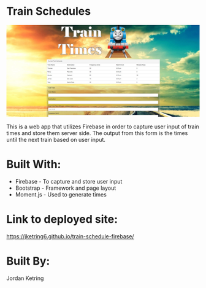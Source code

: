 # Train Schedules

![Screenshot](assets/images/screenshot.jpg)

This is a web app that utilizes Firebase in order to capture user input of train times and store them server side. 
The output from this form is the times until the next train based on user input.

# Built With:
* Firebase - To capture and store user input
* Bootstrap - Framework and page layout
* Moment.js - Used to generate times

# Link to deployed site: 
https://jketring6.github.io/train-schedule-firebase/

# Built By:
Jordan Ketring